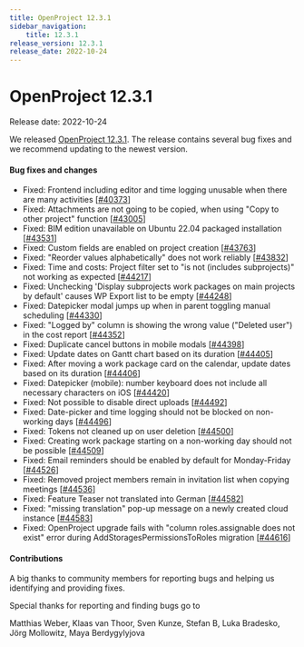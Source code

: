 ```yaml
---
title: OpenProject 12.3.1
sidebar_navigation:
    title: 12.3.1
release_version: 12.3.1
release_date: 2022-10-24
---
```


# OpenProject 12.3.1

Release date: 2022-10-24

We released [OpenProject 12.3.1](https://community.openproject.com/versions/1605).
The release contains several bug fixes and we recommend updating to the newest version.

<!--more-->
#### Bug fixes and changes

- Fixed: Frontend including editor and time logging unusable when there are many activities \[[#40373](https://community.openproject.com/wp/40373)\]
- Fixed: Attachments are not going to be copied, when using "Copy to other project" function \[[#43005](https://community.openproject.com/wp/43005)\]
- Fixed: BIM edition unavailable on Ubuntu 22.04 packaged installation \[[#43531](https://community.openproject.com/wp/43531)\]
- Fixed: Custom fields are enabled on project creation \[[#43763](https://community.openproject.com/wp/43763)\]
- Fixed: "Reorder values alphabetically" does not work reliably \[[#43832](https://community.openproject.com/wp/43832)\]
- Fixed: Time and costs: Project filter set to "is not (includes subprojects)" not working as expected \[[#44217](https://community.openproject.com/wp/44217)\]
- Fixed: Unchecking 'Display subprojects work packages on main projects by default' causes WP Export list to be empty \[[#44248](https://community.openproject.com/wp/44248)\]
- Fixed: Datepicker modal jumps up when in parent toggling manual scheduling \[[#44330](https://community.openproject.com/wp/44330)\]
- Fixed: "Logged by" column is showing the wrong value ("Deleted user") in the cost report \[[#44352](https://community.openproject.com/wp/44352)\]
- Fixed: Duplicate cancel buttons in mobile modals \[[#44398](https://community.openproject.com/wp/44398)\]
- Fixed: Update dates on Gantt chart based on its duration \[[#44405](https://community.openproject.com/wp/44405)\]
- Fixed: After moving a work package card on the calendar, update dates based on its duration \[[#44406](https://community.openproject.com/wp/44406)\]
- Fixed: Datepicker (mobile): number keyboard does not include all necessary characters on iOS \[[#44420](https://community.openproject.com/wp/44420)\]
- Fixed: Not possible to disable direct uploads \[[#44492](https://community.openproject.com/wp/44492)\]
- Fixed: Date-picker and time logging should not be blocked on non-working days \[[#44496](https://community.openproject.com/wp/44496)\]
- Fixed: Tokens not cleaned up on user deletion \[[#44500](https://community.openproject.com/wp/44500)\]
- Fixed: Creating work package starting on a non-working day should not be possible \[[#44509](https://community.openproject.com/wp/44509)\]
- Fixed: Email reminders should be enabled by default for Monday-Friday \[[#44526](https://community.openproject.com/wp/44526)\]
- Fixed: Removed project members remain in invitation list when copying meetings \[[#44536](https://community.openproject.com/wp/44536)\]
- Fixed: Feature Teaser not translated into German \[[#44582](https://community.openproject.com/wp/44582)\]
- Fixed: "missing translation" pop-up message on a newly created cloud instance \[[#44583](https://community.openproject.com/wp/44583)\]
- Fixed: OpenProject upgrade fails with "column roles.assignable does not exist" error during AddStoragesPermissionsToRoles migration \[[#44616](https://community.openproject.com/wp/44616)\]

#### Contributions
A big thanks to community members for reporting bugs and helping us identifying and providing fixes.

Special thanks for reporting and finding bugs go to

Matthias Weber, Klaas van Thoor, Sven Kunze, Stefan B, Luka Bradesko, Jörg Mollowitz, Maya Berdygylyjova

